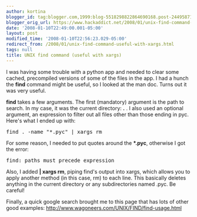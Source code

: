 ```yaml
---
author: kortina
blogger_id: tag:blogger.com,1999:blog-5518298822864690168.post-2449587177020074480
blogger_orig_url: https://www.hackaddict.net/2008/01/unix-find-command-useful-with-xargs.html
date: '2008-01-10T22:49:00.001-05:00'
layout: post
modified_time: '2008-01-10T22:56:23.029-05:00'
redirect_from: /2008/01/unix-find-command-useful-with-xargs.html
tags: null
title: UNIX find command (useful with xargs)
---
```


I was having some trouble with a python app and needed to clear some cached, precompiled versions of some of the files in the app.  I had a hunch the <b>find</b> command might be useful, so I looked at the man doc.  Turns out it was very useful.



<b>find</b> takes a few arguments.  The first (mandatory) argument is the path to search.  In my case, it was the current directory: <b>.</b> .  I also used an optional argument, an expression to filter out all files other than those ending in pyc.  Here's what I ended up with:



<pre>find . -name "*.pyc" | xargs rm</pre>



For some reason, I needed to put quotes around the <b>*.pyc</b>, otherwise I got the error:



<pre>find: paths must precede expression</pre>



Also, I added <b>| xargs rm</b>, piping find's output into xargs, which allows you to apply another method (in this case, rm) to each line.  This basically deletes anything in the current directory or any subdirectories named .pyc.  Be careful!



Finally, a quick google search brought me to this page that has lots of other good examples: <a href="http://www.wagoneers.com/UNIX/FIND/find-usage.html">http://www.wagoneers.com/UNIX/FIND/find-usage.html</a>